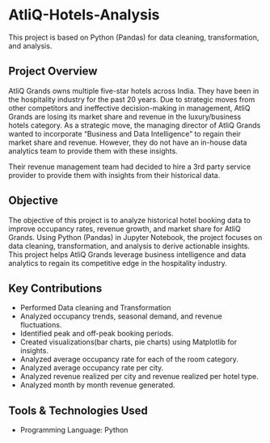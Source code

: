 # AtliQ-Hotels-Analysis
This project is based on Python (Pandas) for data cleaning, transformation, and analysis.

## Project Overview

AtliQ Grands owns multiple five-star hotels across India. They have been in the hospitality industry for the past 20 years. Due to strategic moves from other competitors and ineffective decision-making in management, AtliQ Grands are losing its market share and revenue in the luxury/business hotels category. As a strategic move, the managing director of AtliQ Grands wanted to incorporate “Business and Data Intelligence” to regain their market share and revenue. However, they do not have an in-house data analytics team to provide them with these insights.

Their revenue management team had decided to hire a 3rd party service provider to provide them with insights from their historical data.

## Objective

The objective of this project is to analyze historical hotel booking data to improve occupancy rates, revenue growth, and market share for AtliQ Grands. Using Python (Pandas) in Jupyter Notebook, the project focuses on data cleaning, transformation, and analysis to derive actionable insights.
This project helps AtliQ Grands leverage business intelligence and data analytics to regain its competitive edge in the hospitality industry.

## Key Contributions

* Performed Data cleaning and Transformation
* Analyzed occupancy trends, seasonal demand, and revenue fluctuations.
* Identified peak and off-peak booking periods.
* Created visualizations(bar charts, pie charts) using Matplotlib for insights.
* Analyzed average occupancy rate for each of the room category.
* Analyzed average occupancy rate per city.
* Analyzed revenue realized per city and revenue realized per hotel type.
* Analyzed month by month revenue generated.
  
## Tools & Technologies Used

+ Programming Language: Python
